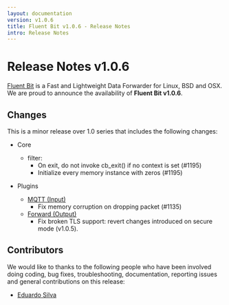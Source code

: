 ```yaml
---
layout: documentation
version: v1.0.6
title: Fluent Bit v1.0.6 - Release Notes
intro: Release Notes
---
```


# Release Notes v1.0.6

[Fluent Bit](http://fluentbit.io) is a Fast and Lightweight Data Forwarder for Linux, BSD and OSX. We are proud to announce the availability of __Fluent Bit v1.0.6__.

## Changes

This is a minor release over 1.0 series that includes the following changes:

 - Core
   - filter:
     - On exit, do not invoke cb_exit() if no context is set (#1195)
     - Initialize every memory instance with zeros (#1195)

 - Plugins
   - [MQTT (Input)](https://docs.fluentbit.io/manual/input/mqtt/)
      - Fix memory corruption on dropping packet (#1135)
   - [Forward (Output)](https://docs.fluentbit.io/manual/output/forward/)
     - Fix broken TLS support: revert changes introduced on secure mode (v1.0.5).

## Contributors

We would like to thanks to the following people who have been involved doing coding, bug fixes, troubleshooting, documentation, reporting issues and general contributions on this release:

- [Eduardo Silva](https://github.com/edsiper)
